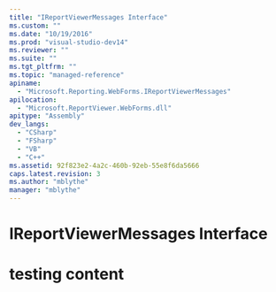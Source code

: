 ```yaml
---
title: "IReportViewerMessages Interface"
ms.custom: ""
ms.date: "10/19/2016"
ms.prod: "visual-studio-dev14"
ms.reviewer: ""
ms.suite: ""
ms.tgt_pltfrm: ""
ms.topic: "managed-reference"
apiname: 
  - "Microsoft.Reporting.WebForms.IReportViewerMessages"
apilocation: 
  - "Microsoft.ReportViewer.WebForms.dll"
apitype: "Assembly"
dev_langs: 
  - "CSharp"
  - "FSharp"
  - "VB"
  - "C++"
ms.assetid: 92f823e2-4a2c-460b-92eb-55e8f6da5666
caps.latest.revision: 3
ms.author: "mblythe"
manager: "mblythe"
---
```

# IReportViewerMessages Interface
# testing content